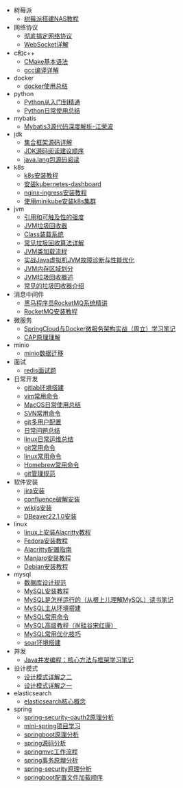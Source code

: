 - 树莓派
  - [树莓派搭建NAS教程](树莓派/树莓派搭建NAS教程.md)
- 网络协议
  - [彻底搞定网络协议](网络协议/彻底搞定网络协议.md)
  - [WebSocket详解](网络协议/WebSocket详解.md)
- c和c++
  - [CMake基本语法](c和c++/CMake基本语法.md)
  - [gcc编译详解](c和c++/gcc编译详解.md)
- docker
  - [docker使用总结](docker/docker使用总结.md)
- python
  - [Python从入门到精通](python/Python从入门到精通.md)
  - [Python日常使用总结](python/Python日常使用总结.md)
- mybatis
  - [Mybatis3源代码深度解析-江荣波](mybatis/Mybatis3源代码深度解析-江荣波.md)
- jdk
  - [集合框架源码详解](jdk/集合框架源码详解.md)
  - [JDK源码阅读建议顺序](jdk/JDK源码阅读建议顺序.md)
  - [java.lang包源码阅读](jdk/java.lang包源码阅读.md)
- k8s
  - [k8s安装教程](k8s/k8s安装教程.md)
  - [安装kubernetes-dashboard](k8s/安装kubernetes-dashboard.md)
  - [nginx-ingress安装教程](k8s/nginx-ingress安装教程.md)
  - [使用minikube安装k8s集群](k8s/使用minikube安装k8s集群.md)
- jvm
  - [引用和可触及性的强度](jvm/引用和可触及性的强度.md)
  - [JVM垃圾回收器](jvm/JVM垃圾回收器.md)
  - [Class装载系统](jvm/Class装载系统.md)
  - [常见垃圾回收算法详解](jvm/常见垃圾回收算法详解.md)
  - [JVM类加载流程](jvm/JVM类加载流程.md)
  - [实战Java虚拟机JVM故障诊断与性能优化](jvm/实战Java虚拟机JVM故障诊断与性能优化.md)
  - [JVM内存区域划分](jvm/JVM内存区域划分.md)
  - [JVM垃圾回收概述](jvm/JVM垃圾回收概述.md)
  - [常见的垃圾回收器介绍](jvm/常见的垃圾回收器介绍.md)
- 消息中间件
  - [黑马程序员RocketMQ系统精讲](消息中间件/黑马程序员RocketMQ系统精讲.md)
  - [RocketMQ安装教程](消息中间件/RocketMQ安装教程.md)
- 微服务
  - [SpringCloud与Docker微服务架构实战（周立）学习笔记](微服务/SpringCloud与Docker微服务架构实战（周立）学习笔记.md)
  - [CAP原理理解](微服务/CAP原理理解.md)
- minio
  - [minio数据迁移](minio/minio数据迁移.md)
- 面试
  - [redis面试题](面试/redis面试题.md)
- 日常开发
  - [gitlab环境搭建](日常开发/gitlab环境搭建.md)
  - [vim常用命令](日常开发/vim常用命令.md)
  - [MacOS日常使用总结](日常开发/MacOS日常使用总结.md)
  - [SVN常用命令](日常开发/SVN常用命令.md)
  - [git多用户配置](日常开发/git多用户配置.md)
  - [日常问题总结](日常开发/日常问题总结.md)
  - [linux日常运维总结](日常开发/linux日常运维总结.md)
  - [git常用命令](日常开发/git常用命令.md)
  - [linux常用命令](日常开发/linux常用命令.md)
  - [Homebrew常用命令](日常开发/Homebrew常用命令.md)
  - [git管理规范](日常开发/git管理规范.md)
- 软件安装
  - [jira安装](软件安装/jira安装.md)
  - [confluence破解安装](软件安装/confluence破解安装.md)
  - [wikijs安装](软件安装/wikijs安装.md)
  - [DBeaver22.1.0安装](软件安装/DBeaver22.1.0安装.md)
- linux
  - [linux上安装Alacritty教程](linux/linux上安装Alacritty教程.md)
  - [Fedora安装教程](linux/Fedora安装教程.md)
  - [Alacritty配置指南](linux/Alacritty配置指南.md)
  - [Manjaro安装教程](linux/Manjaro安装教程.md)
  - [Debian安装教程](linux/Debian安装教程.md)
- mysql
  - [数据库设计规范](mysql/数据库设计规范.md)
  - [MySQL安装教程](mysql/MySQL安装教程.md)
  - [MySQL是怎样运行的（从根上儿理解MySQL）读书笔记](mysql/MySQL是怎样运行的（从根上儿理解MySQL）读书笔记.md)
  - [MySQL主从环境搭建](mysql/MySQL主从环境搭建.md)
  - [MySQL常用命令](mysql/MySQL常用命令.md)
  - [MySQL高级教程（尚硅谷宋红康）](mysql/MySQL高级教程（尚硅谷宋红康）.md)
  - [MySQL常用优化技巧](mysql/MySQL常用优化技巧.md)
  - [soar环境搭建](mysql/soar环境搭建.md)
- 并发
  - [Java并发编程：核心方法与框架学习笔记](并发/Java并发编程：核心方法与框架学习笔记.md)
- 设计模式
  - [设计模式详解之二](设计模式/设计模式详解之二.md)
  - [设计模式详解之一](设计模式/设计模式详解之一.md)
- elasticsearch
  - [elasticsearch核心概念](elasticsearch/elasticsearch核心概念.md)
- spring
  - [spring-security-oauth2原理分析](spring/spring-security-oauth2原理分析.md)
  - [mini-spring项目学习](spring/mini-spring项目学习.md)
  - [springboot原理分析](spring/springboot原理分析.md)
  - [spring源码分析](spring/spring源码分析.md)
  - [springmvc工作流程](spring/springmvc工作流程.md)
  - [spring事务原理分析](spring/spring事务原理分析.md)
  - [spring-security原理分析](spring/spring-security原理分析.md)
  - [springboot配置文件加载顺序](spring/springboot配置文件加载顺序.md)
